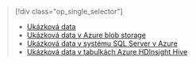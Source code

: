 > [!div class="op_single_selector"]
> * [Ukázková data](../articles/machine-learning/team-data-science-process/sample-data.md)
> * [Ukázková data v Azure blob storage](../articles/machine-learning/team-data-science-process/sample-data-blob.md)
> * [Ukázková data v systému SQL Server v Azure](../articles/machine-learning/team-data-science-process/sample-data-sql-server.md)
> * [Ukázková data v tabulkách Azure HDInsight Hive](../articles/machine-learning/team-data-science-process/sample-data-hive.md)
> 
> 

